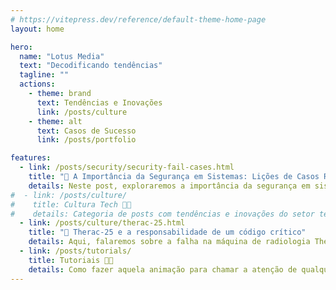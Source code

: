 ```yaml
---
# https://vitepress.dev/reference/default-theme-home-page
layout: home

hero:
  name: "Lotus Media"
  text: "Decodificando tendências"
  tagline: ""
  actions:
    - theme: brand
      text: Tendências e Inovações
      link: /posts/culture
    - theme: alt
      text: Casos de Sucesso
      link: /posts/portfolio

features:
  - link: /posts/security/security-fail-cases.html
    title: "📰 A Importância da Segurança em Sistemas: Lições de Casos Reais"
    details: Neste post, exploraremos a importância da segurança em sistemas, destacando casos famosos de ataques cibernéticos e os impactos devastadores que eles causaram.
#  - link: /posts/culture/ 
#    title: Cultura Tech 👨‍💻
#    details: Categoria de posts com tendências e inovações do setor tecnológico, com ênfase em desenvolvimento.
  - link: /posts/culture/therac-25.html
    title: "📰 Therac-25 e a responsabilidade de um código crítico"
    details: Aqui, falaremos sobre a falha na máquina de radiologia Therac-25, que, na década de 80 acabou culminando na morte de 6 pessoas.
  - link: /posts/tutorials/
    title: Tutoriais 👩‍🏫
    details: Como fazer aquela animação para chamar a atenção de qualquer um? Quais boas práticas devem ser usadas no desenvolvimento? Nessa categoria você encontra isso e muito mais. 
---
```


